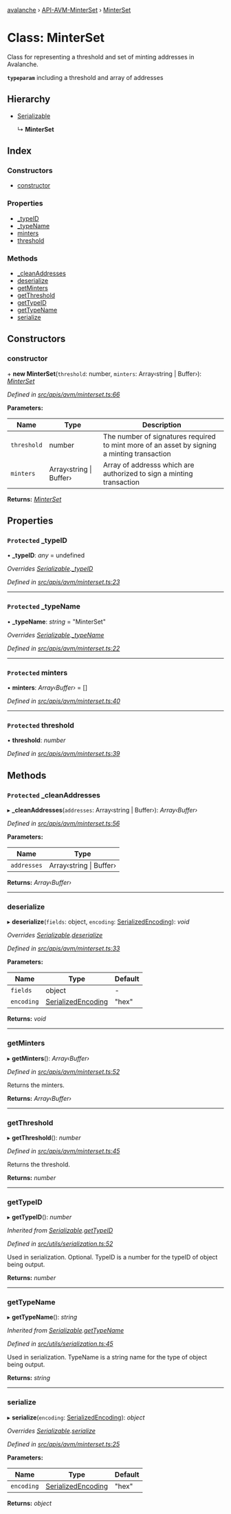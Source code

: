 [avalanche](../README.md) › [API-AVM-MinterSet](../modules/api_avm_minterset.md) › [MinterSet](api_avm_minterset.minterset.md)

# Class: MinterSet

Class for representing a threshold and set of minting addresses in Avalanche.

**`typeparam`** including a threshold and array of addresses

## Hierarchy

* [Serializable](utils_serialization.serializable.md)

  ↳ **MinterSet**

## Index

### Constructors

* [constructor](api_avm_minterset.minterset.md#constructor)

### Properties

* [_typeID](api_avm_minterset.minterset.md#protected-_typeid)
* [_typeName](api_avm_minterset.minterset.md#protected-_typename)
* [minters](api_avm_minterset.minterset.md#protected-minters)
* [threshold](api_avm_minterset.minterset.md#protected-threshold)

### Methods

* [_cleanAddresses](api_avm_minterset.minterset.md#protected-_cleanaddresses)
* [deserialize](api_avm_minterset.minterset.md#deserialize)
* [getMinters](api_avm_minterset.minterset.md#getminters)
* [getThreshold](api_avm_minterset.minterset.md#getthreshold)
* [getTypeID](api_avm_minterset.minterset.md#gettypeid)
* [getTypeName](api_avm_minterset.minterset.md#gettypename)
* [serialize](api_avm_minterset.minterset.md#serialize)

## Constructors

###  constructor

\+ **new MinterSet**(`threshold`: number, `minters`: Array‹string | Buffer›): *[MinterSet](api_avm_minterset.minterset.md)*

*Defined in [src/apis/avm/minterset.ts:66](https://github.com/ava-labs/avalanchejs/blob/87820e3/src/apis/avm/minterset.ts#L66)*

**Parameters:**

Name | Type | Description |
------ | ------ | ------ |
`threshold` | number | The number of signatures required to mint more of an asset by signing a minting transaction |
`minters` | Array‹string &#124; Buffer› | Array of addresss which are authorized to sign a minting transaction  |

**Returns:** *[MinterSet](api_avm_minterset.minterset.md)*

## Properties

### `Protected` _typeID

• **_typeID**: *any* = undefined

*Overrides [Serializable](utils_serialization.serializable.md).[_typeID](utils_serialization.serializable.md#protected-_typeid)*

*Defined in [src/apis/avm/minterset.ts:23](https://github.com/ava-labs/avalanchejs/blob/87820e3/src/apis/avm/minterset.ts#L23)*

___

### `Protected` _typeName

• **_typeName**: *string* = "MinterSet"

*Overrides [Serializable](utils_serialization.serializable.md).[_typeName](utils_serialization.serializable.md#protected-_typename)*

*Defined in [src/apis/avm/minterset.ts:22](https://github.com/ava-labs/avalanchejs/blob/87820e3/src/apis/avm/minterset.ts#L22)*

___

### `Protected` minters

• **minters**: *Array‹Buffer›* = []

*Defined in [src/apis/avm/minterset.ts:40](https://github.com/ava-labs/avalanchejs/blob/87820e3/src/apis/avm/minterset.ts#L40)*

___

### `Protected` threshold

• **threshold**: *number*

*Defined in [src/apis/avm/minterset.ts:39](https://github.com/ava-labs/avalanchejs/blob/87820e3/src/apis/avm/minterset.ts#L39)*

## Methods

### `Protected` _cleanAddresses

▸ **_cleanAddresses**(`addresses`: Array‹string | Buffer›): *Array‹Buffer›*

*Defined in [src/apis/avm/minterset.ts:56](https://github.com/ava-labs/avalanchejs/blob/87820e3/src/apis/avm/minterset.ts#L56)*

**Parameters:**

Name | Type |
------ | ------ |
`addresses` | Array‹string &#124; Buffer› |

**Returns:** *Array‹Buffer›*

___

###  deserialize

▸ **deserialize**(`fields`: object, `encoding`: [SerializedEncoding](../modules/utils_serialization.md#serializedencoding)): *void*

*Overrides [Serializable](utils_serialization.serializable.md).[deserialize](utils_serialization.serializable.md#deserialize)*

*Defined in [src/apis/avm/minterset.ts:33](https://github.com/ava-labs/avalanchejs/blob/87820e3/src/apis/avm/minterset.ts#L33)*

**Parameters:**

Name | Type | Default |
------ | ------ | ------ |
`fields` | object | - |
`encoding` | [SerializedEncoding](../modules/utils_serialization.md#serializedencoding) | "hex" |

**Returns:** *void*

___

###  getMinters

▸ **getMinters**(): *Array‹Buffer›*

*Defined in [src/apis/avm/minterset.ts:52](https://github.com/ava-labs/avalanchejs/blob/87820e3/src/apis/avm/minterset.ts#L52)*

Returns the minters.

**Returns:** *Array‹Buffer›*

___

###  getThreshold

▸ **getThreshold**(): *number*

*Defined in [src/apis/avm/minterset.ts:45](https://github.com/ava-labs/avalanchejs/blob/87820e3/src/apis/avm/minterset.ts#L45)*

Returns the threshold.

**Returns:** *number*

___

###  getTypeID

▸ **getTypeID**(): *number*

*Inherited from [Serializable](utils_serialization.serializable.md).[getTypeID](utils_serialization.serializable.md#gettypeid)*

*Defined in [src/utils/serialization.ts:52](https://github.com/ava-labs/avalanchejs/blob/87820e3/src/utils/serialization.ts#L52)*

Used in serialization. Optional. TypeID is a number for the typeID of object being output.

**Returns:** *number*

___

###  getTypeName

▸ **getTypeName**(): *string*

*Inherited from [Serializable](utils_serialization.serializable.md).[getTypeName](utils_serialization.serializable.md#gettypename)*

*Defined in [src/utils/serialization.ts:45](https://github.com/ava-labs/avalanchejs/blob/87820e3/src/utils/serialization.ts#L45)*

Used in serialization. TypeName is a string name for the type of object being output.

**Returns:** *string*

___

###  serialize

▸ **serialize**(`encoding`: [SerializedEncoding](../modules/utils_serialization.md#serializedencoding)): *object*

*Overrides [Serializable](utils_serialization.serializable.md).[serialize](utils_serialization.serializable.md#serialize)*

*Defined in [src/apis/avm/minterset.ts:25](https://github.com/ava-labs/avalanchejs/blob/87820e3/src/apis/avm/minterset.ts#L25)*

**Parameters:**

Name | Type | Default |
------ | ------ | ------ |
`encoding` | [SerializedEncoding](../modules/utils_serialization.md#serializedencoding) | "hex" |

**Returns:** *object*
